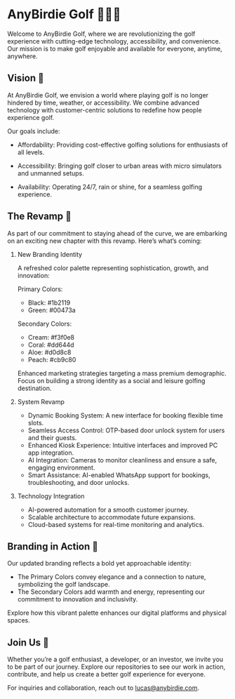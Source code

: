 # AnyBirdie Golf 🏌️‍♂️⛳

Welcome to AnyBirdie Golf, where we are revolutionizing the golf experience with cutting-edge technology, accessibility, and convenience. Our mission is to make golf enjoyable and available for everyone, anytime, anywhere.

## Vision 🌟

At AnyBirdie Golf, we envision a world where playing golf is no longer hindered by time, weather, or accessibility. We combine advanced technology with customer-centric solutions to redefine how people experience golf.

Our goals include:

- Affordability: Providing cost-effective golfing solutions for enthusiasts of all levels.

- Accessibility: Bringing golf closer to urban areas with micro simulators and unmanned setups.

- Availability: Operating 24/7, rain or shine, for a seamless golfing experience.

## The Revamp 🚀

As part of our commitment to staying ahead of the curve, we are embarking on an exciting new chapter with this revamp. Here’s what’s coming:

1. New Branding Identity

    A refreshed color palette representing sophistication, growth, and innovation:

    Primary Colors:
    - Black: #1b2119
    - Green: #00473a

    Secondary Colors:
    - Cream: #f3f0e8
    - Coral: #dd644d
    - Aloe: #d0d8c8
    - Peach: #cb9c80

    Enhanced marketing strategies targeting a mass premium demographic.
    Focus on building a strong identity as a social and leisure golfing destination.

2. System Revamp

    - Dynamic Booking System: A new interface for booking flexible time slots.
    - Seamless Access Control: OTP-based door unlock system for users and their guests.
    - Enhanced Kiosk Experience: Intuitive interfaces and improved PC app integration.
    - AI Integration: Cameras to monitor cleanliness and ensure a safe, engaging environment.
    - Smart Assistance: AI-enabled WhatsApp support for bookings, troubleshooting, and door unlocks.

3. Technology Integration

    - AI-powered automation for a smooth customer journey.
    - Scalable architecture to accommodate future expansions.
    - Cloud-based systems for real-time monitoring and analytics.

## Branding in Action 🎨

Our updated branding reflects a bold yet approachable identity:
- The Primary Colors convey elegance and a connection to nature, symbolizing the golf landscape.
- The Secondary Colors add warmth and energy, representing our commitment to innovation and inclusivity.

Explore how this vibrant palette enhances our digital platforms and physical spaces.

## Join Us 🎉

Whether you’re a golf enthusiast, a developer, or an investor, we invite you to be part of our journey. Explore our repositories to see our work in action, contribute, and help us create a better golf experience for everyone.

For inquiries and collaboration, reach out to lucas@anybirdie.com.
